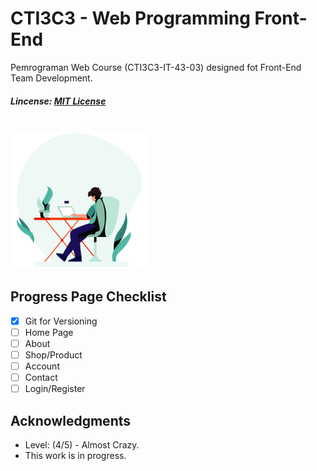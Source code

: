 # CTI3C3 - Web Programming Front-End
Pemrograman Web Course (CTI3C3-IT-43-03) designed fot Front-End Team Development.
##### Lincense: [MIT License](https://github.com/bydzen/cti3c3_front-end/blob/main/LICENSE)
<br>

<img weight="220px" height="220px" src="https://github.com/bydzen/TubesMultiLinklist_ASD_DataBerobat/blob/master/Data%20Berobat/img/lottie1.gif">

## Progress Page Checklist
- [X] Git for Versioning
- [ ] Home Page
- [ ] About
- [ ] Shop/Product
- [ ] Account
- [ ] Contact
- [ ] Login/Register

## Acknowledgments
* Level: (4/5) - Almost Crazy.
* This work is in progress.
